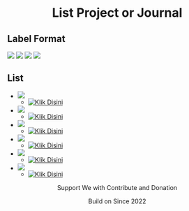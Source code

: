 <H1 align="center">List Project or Journal</H1>

<H2> Label Format </H2>

<img src="https://img.shields.io/badge/PLAN-NAME%20PROJECT-red?style=for-the-badge">
<img src="https://img.shields.io/badge/PROGRESS-NAME%20PROJECT-yellow?style=for-the-badge">
<img src="https://img.shields.io/badge/DONE-NAME%20PROJECT-green?style=for-the-badge">
<img src="https://img.shields.io/badge/MAINTANCE-NAME%20PROJECT-blue?style=for-the-badge">

<H2> List </H2>

- <img src="https://img.shields.io/badge/PLAN-Sistem Absensi dengan Speech Recognition di UKDC-red?style=for-the-badge)">
  
  - [![Klik Disini](https://img.shields.io/static/v1?label=Link%20Repository&message=View&color=green&logo=github)](https://github.com/Study-Club-THICK "Kunjungi Link")


- <img src="https://img.shields.io/badge/PLAN-Implementasi Speech To Text untuk Membantu para Tunarungu-red?style=for-the-badge)">

  - [![Klik Disini](https://img.shields.io/static/v1?label=Link%20Repository&message=View&color=green&logo=github)](https://github.com/Study-Club-THICK "Kunjungi Link")


- <img src="https://img.shields.io/badge/PLAN-Analisis Public Speaking dengan Suara-red?style=for-the-badge)">

  - [![Klik Disini](https://img.shields.io/static/v1?label=Link%20Repository&message=View&color=green&logo=github)](https://github.com/Study-Club-THICK "Kunjungi Link")

- <img src="https://img.shields.io/badge/PLAN-Implementasi Speech Recognition pada Gerak Game-red?style=for-the-badge)">

  - [![Klik Disini](https://img.shields.io/static/v1?label=Link%20Repository&message=View&color=green&logo=github)](https://github.com/Study-Club-THICK "Kunjungi Link")



- <img src="https://img.shields.io/badge/PLAN-Sistem Virtual Assistant dengan Suara di UKDC-red?style=for-the-badge)">

  - [![Klik Disini](https://img.shields.io/static/v1?label=Link%20Repository&message=View&color=green&logo=github)](https://github.com/Study-Club-THICK "Kunjungi Link")
  

- <img src="https://img.shields.io/badge/PLAN-Shorted Link di UKDC-red?style=for-the-badge)">
  
  - [![Klik Disini](https://img.shields.io/static/v1?label=Link%20Repository&message=View&color=green&logo=github)](https://github.com/Study-Club-THICK "Kunjungi Link")

<p align="center">Support We with Contribute and Donation</p>
<p align="center">Build on Since 2022</p>
